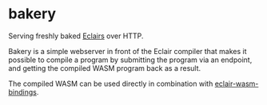 # bakery

Serving freshly baked [Eclairs](https://github.com/luc-tielen/eclair-lang) over HTTP.

Bakery is a simple webserver in front of the Eclair compiler that makes it
possible to compile a program by submitting the program via an endpoint, and
getting the compiled WASM program back as a result.

The compiled WASM can be used directly in combination with
[eclair-wasm-bindings](https://github.com/luc-tielen/eclair-wasm-bindings).
